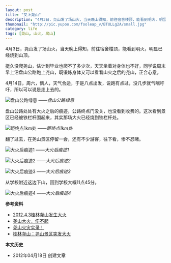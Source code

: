 ```yaml
---
layout: post
title: "又上尧山"
description: "4月3日，尧山发了场山火，当天晚上得知，前往宿舍楼顶，能看到明火，明显已经烧到山顶。挺久没爬尧山，估计到毕业也爬不了多少次，天天坐着对身体也不好，同学说周末早上沿盘山公路跑上尧山，既锻炼身体又可以看看山火之后的尧山，正合心意。"
thumbnail: "http://pic.yupoo.com/fooleap_v/BTULLg2A/small.jpg"
category: life
tags: [尧山, 山火, 爬山]
---
```


4月3日，尧山发了场山火，当天晚上得知，前往宿舍楼顶，能看到明火，明显已经烧到山顶。

挺久没爬尧山，估计到毕业也爬不了多少次，天天坐着对身体也不好，同学说周末早上沿盘山公路跑上尧山，既锻炼身体又可以看看山火之后的尧山，正合心意。

4月14日，周六，俩人，天气合适，于是八点出发，说跑有点过，没几步就气喘吁吁，所以可以说是走上去的。

![盘山公路绿意](http://pic.yupoo.com/fooleap_v/BTULGReB/MPu1t.jpg)
*——盘山公路绿意*

盘山公路处处有大火之后的痕迹，公路终点门没关，也没看到收费的。这次看到景区已经被铁栏杆围起来，其实那场大火已经烧到铁栏杆处。

![距终点1km处](http://pic.yupoo.com/fooleap_v/BTULHifg/wqQMu.jpg)
*——距终点1km处*

翻了过去，在尧山景区停留一会，还有不少游客，往下看，惨不忍睹。

![大火后痕迹1](http://pic.yupoo.com/fooleap_v/BTULIrz6/HAQw7.jpg)
*——大火后痕迹1*

![大火后痕迹2](http://pic.yupoo.com/fooleap_v/BTULJ9Vj/eeQh5.jpg)
*——大火后痕迹2*

![大火后痕迹3](http://pic.yupoo.com/fooleap_v/BTULKn7K/nmssA.jpg)
*——大火后痕迹3*

从学校附近这边下山，回到学校大概11点45分。

![大火后痕迹4](http://pic.yupoo.com/fooleap_v/BTULLg2A/mPVBl.jpg)
*——大火后痕迹4*

**参考资料**

* [2012.4.3桂林尧山发生大火](http://www.makiller.com/2012-4-3%E6%A1%82%E6%9E%97%E5%B0%A7%E5%B1%B1%E5%8F%91%E7%94%9F%E5%A4%A7%E7%81%AB/)
* [尧山大火，伤不起](http://bbs.guilinlife.com/thread-757003-1-1.html)
* [尧山火灾实录！](http://bbs.guilinlife.com/thread-757284-1-1.html)
* [桂林尧山：尧山景区突发大火](http://v.youku.com/v_show/id_XMzc1ODIzMDI0.html)

**本文历史**

* 2012年04月18日 创建文章
